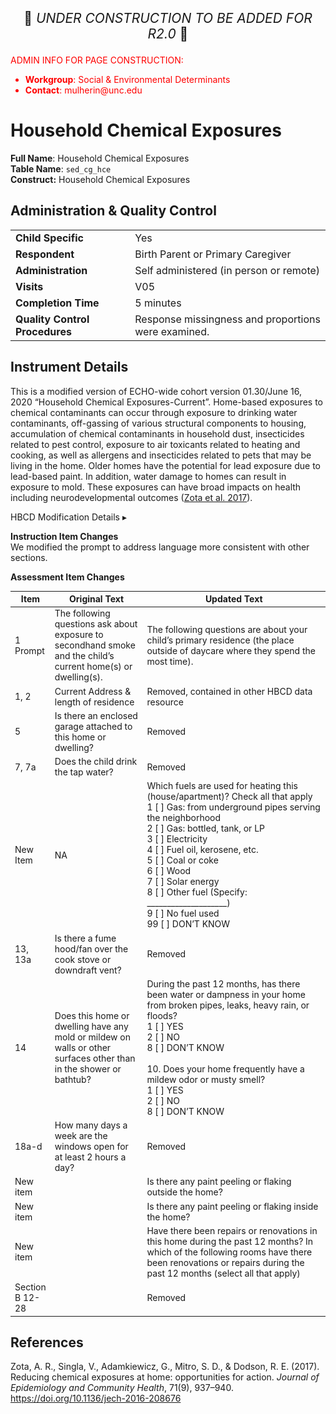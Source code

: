 <p style="text-align: center; font-size: 1.5em;">🚧 <i>UNDER CONSTRUCTION TO BE ADDED FOR R2.0</i> 🚧 </p>

<p style="color: red;">ADMIN INFO FOR PAGE CONSTRUCTION:<br>
<ul style="color: red;">
  <li><b>Workgroup</b>: Social & Environmental Determinants</li>
  <li><b>Contact</b>: mulherin@unc.edu</li>
</ul>
</p>


# Household Chemical Exposures

**Full Name**: Household Chemical Exposures       
**Table Name**: `sed_cg_hce`    
**Construct:** Household Chemical Exposures   

## Administration & Quality Control

<table class="table-no-vertical-lines" style="width: 100%; border-collapse: collapse; table-layout: fixed;">
<tbody>
<tr><td><b>Child Specific</b></td>
<td>Yes </td></tr>
<tr><td><b>Respondent</b></td>
<td>Birth Parent or Primary Caregiver</td></tr>
<tr><td><b>Administration</b></td>
<td style="word-wrap: break-word; white-space: normal;">Self administered (in person or remote)</td></tr>
<tr><td><b>Visits</b></td>
<td>V05</td></tr>
<tr><td><b>Completion Time</b></td>
<td>5 minutes</td></tr>
<tr><td><b>Quality Control Procedures</b></td>
<td style="word-wrap: break-word; white-space: normal;">Response missingness and proportions were examined.</td></tr>      
</tbody>
</table>

## Instrument Details

This is a modified version of ECHO-wide cohort version 01.30/June 16, 2020 “Household Chemical Exposures-Current”. 
Home-based exposures to chemical contaminants can occur through exposure to drinking water contaminants, off-gassing of various structural components to housing, accumulation of chemical contaminants in household dust, insecticides related to pest control, exposure to air toxicants related to heating and cooking, as well as allergens and insecticides related to pets that may be living in the home. Older homes have the potential for lead exposure due to lead-based paint. In addition, water damage to homes can result in exposure to mold. These exposures can have broad impacts on health including neurodevelopmental outcomes ([Zota et al. 2017](https://doi.org/10.1136/jech-2016-208676)). 

<div id="hbcd-mod" class="table-banner" onclick="toggleCollapse(this)">
  <span class="text-with-link">
  <span class="text">HBCD Modification Details</span>
  <a class="anchor-link" href="#hbcd-mod" title="Copy link">
  <i class="fa-solid fa-link"></i>
  </a>
  </span>
  <span class="arrow">▸</span>
</div>
<div class="collapsible-content">
<p><b>Instruction Item Changes</b><br>We modified the prompt to address language more consistent with other sections.</p>
<b>Assessment Item Changes</b>
<table style="width: 100%; border-collapse: collapse; table-layout: fixed; font-size: 14px">
<thead>
  <tr>
    <th style="width: 5%;">Item</th>
    <th style="width: 30%;">Original Text</th>
    <th style="width: 60%;">Updated Text</th>
  </tr>
  </thead>
<tbody>
<tr>
  <td>1 Prompt</td>
  <td style="word-wrap: break-word; white-space: normal;">The following questions ask about exposure to secondhand smoke and the child’s current home(s) or dwelling(s).</td>
  <td style="word-wrap: break-word; white-space: normal;">The following questions are about your child’s primary residence (the place outside of daycare where they spend the most time).</td>
</tr>
<tr>
<td>1, 2</td>
<td style="word-wrap: break-word; white-space: normal;">Current Address &amp; length of residence</td>
<td style="word-wrap: break-word; white-space: normal;">Removed, contained in other HBCD data resource</td>
</tr>
<tr>
<td>5</td>
<td style="word-wrap: break-word; white-space: normal;">Is there an enclosed garage attached to this home or dwelling?</td>
<td>Removed</td>
</tr>
<tr>
<td>7, 7a</td>
<td style="word-wrap: break-word; white-space: normal;">Does the child drink the tap water?</td>
<td>Removed</td>
</tr>
<tr>
<td>New Item</td>
<td>NA</td>
<td style="word-wrap: break-word; white-space: normal;">Which fuels are used for heating this (house/apartment)? Check all that apply<br /> 1 [ ] Gas: from underground pipes serving the neighborhood<br />2 [ ] Gas: bottled, tank, or LP<br />3 [ ] Electricity<br />4 [ ] Fuel oil, kerosene, etc.<br />5 [ ] Coal or coke<br />6 [ ] Wood<br />7 [ ] Solar energy<br />8 [ ] Other fuel (Specify: ____________________)<br />9 [ ] No fuel used<br />99 [ ] DON&rsquo;T KNOW</td>
</tr>
<tr>
<td>13, 13a</td>
<td style="word-wrap: break-word; white-space: normal;">Is there a fume hood/fan over the cook stove or downdraft vent?</td>
<td>Removed</td>
</tr>
<tr>
<td>14</td>
<td style="word-wrap: break-word; white-space: normal;">Does this home or dwelling have any mold or mildew on walls or other surfaces other than in the shower or bathtub?</td>
<td style="word-wrap: break-word; white-space: normal;">During the past 12 months, has there been water or dampness in your home<br />from broken pipes, leaks, heavy rain, or floods?<br />1 [ ] YES<br />2 [ ] NO<br />8 [ ] DON&rsquo;T KNOW<br /><br />10. Does your home frequently have a mildew odor or musty smell?<br />1 [ ] YES<br />2 [ ] NO<br />8 [ ] DON&rsquo;T KNOW</td>
</tr>
<tr>
<td>18a-d</td>
<td style="word-wrap: break-word; white-space: normal;">How many days a week are the windows open for at least 2 hours a day?</td>
<td>Removed</td>
</tr>
<tr>
<td>New item</td>
<td>&nbsp;</td>
<td style="word-wrap: break-word; white-space: normal;">Is there any paint peeling or flaking outside the home?</td>
</tr>
<tr>
<td>New item</td>
<td>&nbsp;</td>
<td style="word-wrap: break-word; white-space: normal;">Is there any paint peeling or flaking inside the home?</td>
</tr>
<tr>
<td>New item</td>
<td>&nbsp;</td>
<td style="word-wrap: break-word; white-space: normal;">Have there been repairs or renovations in this home during the past 12 months? In which of the following rooms have there been renovations or repairs during the past 12 months (select all that apply)</td>
</tr>
<tr>
<td>Section B 12-28</td>
<td>&nbsp;</td>
<td>Removed</td>
</tr>
</tbody>
</table>
</div>

## References

<div class="references"> 
<p>Zota, A. R., Singla, V., Adamkiewicz, G., Mitro, S. D., & Dodson, R. E. (2017). Reducing chemical exposures at home: opportunities for action. <i>Journal of Epidemiology and Community Health</i>, 71(9), 937–940. <a href="https://doi.org/10.1136/jech-2016-208676">https://doi.org/10.1136/jech-2016-208676</a></p>  
</div>




